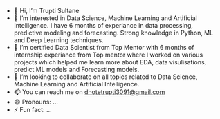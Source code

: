 - 👋 Hi, I’m Trupti Sultane
- 👀  I’m interested in Data Science, Machine Learning and Artificial Intelligence. I have 6 months of experiance in data processing, predictive modeling and forecasting. Strong knowledge in Python, ML and Deep Learning techniques.
- 🌱 I’m certified Data Scientist from Top Mentor with 6 months of internship experiance from Top mentor where I worked on various projects which helped me learn more about EDA, data visulisations, predict ML models and Forecasting models.
- 💞️ I’m looking to collaborate on all topics related to Data Science, Machine Learning and Artificial Intelligence.
- 📫 You can reach me on dhotetrupti3091@gmail.com
- 😄 Pronouns: ...
- ⚡ Fun fact: ...

<!---
0705Trupti/0705Trupti is a ✨ special ✨ repository because its `README.md` (this file) appears on your GitHub profile.
You can click the Preview link to take a look at your changes.
--->
